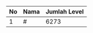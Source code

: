 | No | Nama            | Jumlah Level |
|----|-----------------|--------------|
| 1  | #    |    6273        |
